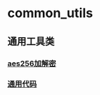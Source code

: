 # common_utils
## 通用工具类

### [aes256加解密](https://github.com/zhijunhong/common_utils/tree/master/aes256)
### [通用代码](https://github.com/zhijunhong/common_utils/tree/master/utils)